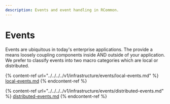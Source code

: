 ```yaml
---
description: Events and event handling in RCommon.
---
```


# Events

Events are ubiquitous in today's enterprise applications. The provide a means loosely coupling components inside AND outside of your application. We prefer to classify events into two macro categories which are local or distributed.

{% content-ref url="../../../../v1/infrastructure/events/local-events.md" %}
[local-events.md](../../../../v1/infrastructure/events/local-events.md)
{% endcontent-ref %}

{% content-ref url="../../../../v1/infrastructure/events/distributed-events.md" %}
[distributed-events.md](../../../../v1/infrastructure/events/distributed-events.md)
{% endcontent-ref %}
